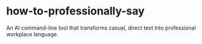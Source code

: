 # how-to-professionally-say
An AI command-line tool that transforms casual, direct text into professional workplace language.
